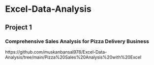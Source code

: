 # Excel-Data-Analysis
<h2>Project 1</h2>
<h3>Comprehensive Sales Analysis for Pizza Delivery Business</h3>
<p>https://github.com/muskanbansal978/Excel-Data-Analysis/tree/main/Pizza%20Sales%20Analysis%20with%20Excel</p>
